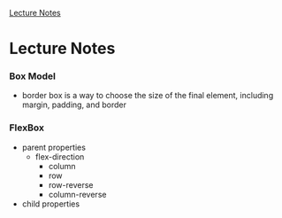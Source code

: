 [Lecture Notes](https://flex-web.compass.lighthouselabs.ca/activities/586/lectures/22?workbook_id=flex-m04w8)

# Lecture Notes

### Box Model
  - border box is a way to choose the size of the final element, including margin, padding, and border 

### FlexBox
  - parent properties
     - flex-direction
        - column
        - row
        - row-reverse
        - column-reverse
  - child properties
